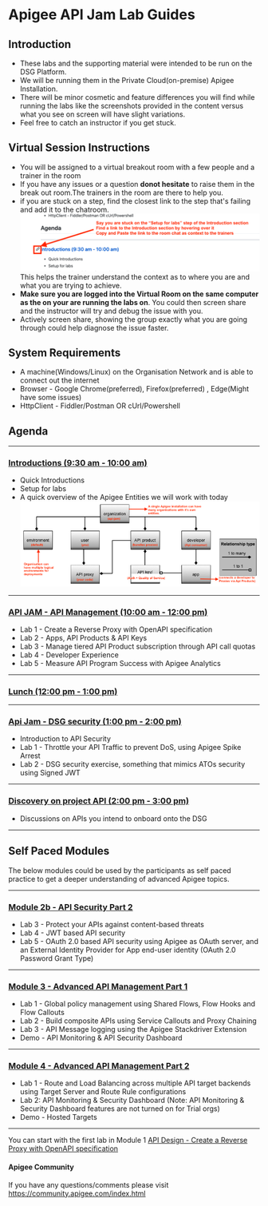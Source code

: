 # Apigee API Jam Lab Guides
## Introduction
* These labs and the supporting material were intended to be run on the DSG  Platform. 
* We will be running them in the Private Cloud(on-premise) Apigee Installation. 
* There will be minor cosmetic and feature differences you will find while running the labs like the screenshots provided in the content versus what you see on screen will have slight variations. 
* Feel free to catch an instructor if you get stuck.

## Virtual Session Instructions
* You will be assigned to a virtual breakout room with a few people and a trainer in the room
* If you have any issues or a question **donot hesitate** to raise them in the break out room.The trainers in the room are there to help you.
* if you are stuck on a step, find the closest link to the step that's failing and add it to the chatroom.
![Shows a screenshot for asking for help by finding the closest section link you can find for the step you are on](./media/asking_for_help.png)
  This helps the trainer understand the context as to where you are and what you are trying to achieve. 
* **Make sure you are logged into the Virtual Room on the same computer as the on your are running the labs on**. You could then screen share and the instructor will try and debug the issue with you. 
* Actively screen share, showing the group exactly what you are going through could help diagnose the issue faster.

## System Requirements
* A machine(Windows/Linux) on the Organisation Network and is able to connect out the internet
* Browser - Google Chrome(preferred), Firefox(preferred) , Edge(Might have some issues)
* HttpClient - Fiddler/Postman OR cUrl/Powershell

## Agenda

** **
### [Introductions (9:30 am - 10:00 am)](#)
* Quick Introductions
* Setup for labs 
* A quick overview of the Apigee Entities we will work with today
  ![A brief look at Apigee Entities](./media/apigee_entities.png)
  

** **

### [API JAM - API Management (10:00 am - 12:00 pm)](./Module-1) 
* Lab 1 - Create a Reverse Proxy with OpenAPI specification
* Lab 2 - Apps, API Products & API Keys
* Lab 3 - Manage tiered API Product subscription through API call quotas
* Lab 4 - Developer Experience
* Lab 5 - Measure API Program Success with Apigee Analytics

** **

### [Lunch (12:00 pm - 1:00 pm)](#)

** ** 

### [Api Jam - DSG security (1:00 pm - 2:00 pm)](./Module-2a) 
* Introduction to API Security
* Lab 1 - Throttle your API Traffic to prevent DoS, using Apigee Spike Arrest
* Lab 2 - DSG security exercise, something that mimics ATOs security using Signed JWT

** **

### [Discovery on project API (2:00 pm - 3:00 pm)](#)
* Discussions on APIs you intend to onboard onto the DSG

** **

## Self Paced Modules

The below modules could be used by the participants as self paced practice to get a deeper understanding of advanced Apigee topics.

** **
### [Module 2b - API Security Part 2](./Module-2b) 
* Lab 3 - Protect your APIs against content-based threats
* Lab 4 - JWT based API security
* Lab 5 - OAuth 2.0 based API security using Apigee as OAuth server, and an External Identity Provider for App end-user identity (OAuth 2.0 Password Grant Type)

** **

### [Module 3 - Advanced API Management Part 1](./Module-3) 
* Lab 1 - Global policy management using Shared Flows, Flow Hooks and Flow Callouts
* Lab 2 - Build composite APIs using Service Callouts and Proxy Chaining
* Lab 3 - API Message logging using the Apigee Stackdriver Extension
* Demo - API Monitoring & API Security Dashboard

** **

### [Module 4 - Advanced API Management Part 2](./Module-4) 
* Lab 1 - Route and Load Balancing across multiple API target backends using Target Server and Route Rule configurations
* Lab 2: API Monitoring & Security Dashboard (Note: API Monitoring & Security Dashboard features are not turned on for Trial orgs)
* Demo - Hosted Targets

** **

You can start with the first lab in Module 1 [API Design - Create a Reverse Proxy with OpenAPI specification](./Module-1/Labs/Lab%201)

#### Apigee Community 
If you have any questions/comments please visit https://community.apigee.com/index.html



